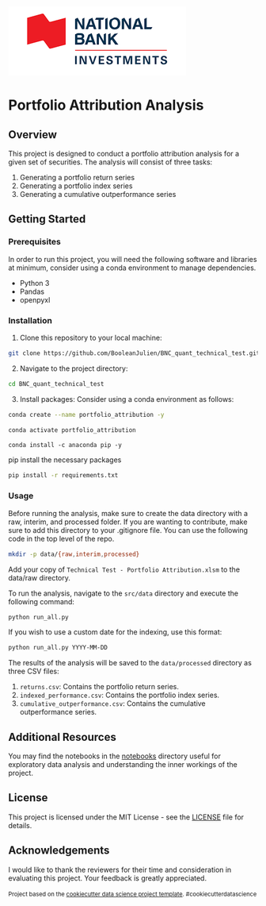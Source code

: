 ![](img/nb_logo_3.png)

# Portfolio Attribution Analysis

## Overview

This project is designed to conduct a portfolio attribution analysis for a given set of securities. The analysis will consist of three tasks:

1. Generating a portfolio return series
2. Generating a portfolio index series
3. Generating a cumulative outperformance series

## Getting Started

### Prerequisites

In order to run this project, you will need the following software and libraries at minimum, consider using a conda environment to manage dependencies. 

- Python 3
- Pandas
- openpyxl

### Installation

1. Clone this repository to your local machine:

```bash
git clone https://github.com/BooleanJulien/BNC_quant_technical_test.git
```
2. Navigate to the project directory:

```bash
cd BNC_quant_technical_test
```
3. Install packages:
Consider using a conda environment as follows:
```bash
conda create --name portfolio_attribution -y
```

```bash
conda activate portfolio_attribution
```

```
conda install -c anaconda pip -y
```

pip install the necessary packages
```bash
pip install -r requirements.txt
```

### Usage

Before running the analysis, make sure to create the data directory with a raw, interim, and processed folder. If you are wanting to contribute, make sure to add this directory to your .gitignore file. You can use the following code in the top level of the repo. 

```bash
mkdir -p data/{raw,interim,processed}
```

Add your copy of `Technical Test - Portfolio Attribution.xlsm` to the data/raw directory.

To run the analysis, navigate to the `src/data` directory and execute the following command:

```bash
python run_all.py
```

If you wish to use a custom date for the indexing, use this format:

```bash
python run_all.py YYYY-MM-DD
```

The results of the analysis will be saved to the `data/processed` directory as three CSV files:

1. `returns.csv`: Contains the portfolio return series.
2. `indexed_performance.csv`: Contains the portfolio index series.
3. `cumulative_outperformance.csv`: Contains the cumulative outperformance series.

## Additional Resources

You may find the notebooks in the [notebooks](notebooks) directory useful for exploratory data analysis and understanding the inner workings of the project.

## License

This project is licensed under the MIT License - see the [LICENSE](LICENSE) file for details.

## Acknowledgements

I would like to thank the reviewers for their time and consideration in evaluating this project. Your feedback is greatly appreciated.


<p><small>Project based on the <a target="_blank" href="https://drivendata.github.io/cookiecutter-data-science/">cookiecutter data science project template</a>. #cookiecutterdatascience</small></p>
